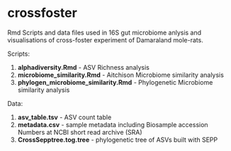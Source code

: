 # crossfoster

Rmd Scripts and data files used in 16S gut microbiome anlysis and visualisations of cross-foster experiment of Damaraland mole-rats.

Scripts:
1. **alphadiversity.Rmd** - ASV Richness analysis
2. **microbiome_similarity.Rmd** - Aitchison Microbiome similarity analysis
3. **phylogen_microbiome_similarity.Rmd** - Phylogenetic Microbiome similarity analysis

Data:
1. **asv_table.tsv** - ASV count table
2. **metadata.csv** - sample metadata including Biosample accession Numbers at NCBI short read archive (SRA)
3. **CrossSepptree.tog.tree** - phylogenetic tree of ASVs built with SEPP
